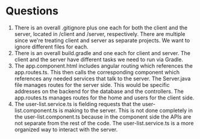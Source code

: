 # Questions

1. There is an overall .gitignore plus one each for both the client and the server, located in /client and /server, respectively. There are multiple since we're treating client and server as separate projects. We want to ignore different files for each.
2. There is an overall build.gradle and one each for client and server. The client and the server have different tasks we need to run via Gradle.
3. The app.component.html includes angular routing which references the app.routes.ts.  This then calls the corresponding component which references any needed services that talk to the server. The Server.java file manages routes for the server side. This would be specific addresses on the backend for the database and the controllers. The app.routes.ts manages routes for the home and users for the client side. 
4. The user-list.service.ts is fielding requests that the user-list.component.ts is making to the server.  This is not done completely in the user-list.component.ts because in the component side the APIs are not separate from the rest of the code. The user-list.service.ts is a more organized way to interact with the server.
